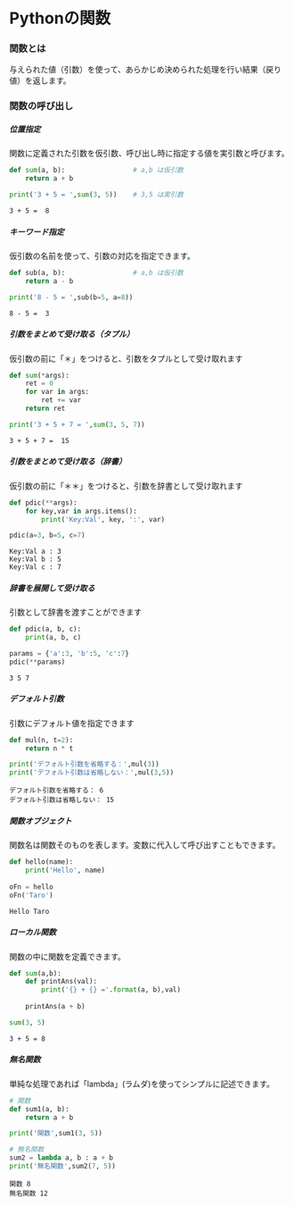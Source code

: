 # Pythonの関数
### 関数とは
与えられた値（引数）を使って、あらかじめ決められた処理を行い結果（戻り値）を返します。

### 関数の呼び出し
##### 位置指定
関数に定義された引数を仮引数、呼び出し時に指定する値を実引数と呼びます。


```python
def sum(a, b):                 # a,b は仮引数
    return a + b

print('3 + 5 = ',sum(3, 5))    # 3,5 は実引数
```

    3 + 5 =  8


##### キーワード指定
仮引数の名前を使って、引数の対応を指定できます。


```python
def sub(a, b):                 # a,b は仮引数
    return a - b

print('8 - 5 = ',sub(b=5, a=8))
```

    8 - 5 =  3


##### 引数をまとめて受け取る（タプル）
仮引数の前に「＊」をつけると、引数をタプルとして受け取れます


```python
def sum(*args):
    ret = 0
    for var in args:
        ret += var 
    return ret

print('3 + 5 + 7 = ',sum(3, 5, 7))
```

    3 + 5 + 7 =  15


##### 引数をまとめて受け取る（辞書）
仮引数の前に「＊＊」をつけると、引数を辞書として受け取れます


```python
def pdic(**args):
    for key,var in args.items():
        print('Key:Val', key, ':', var) 

pdic(a=3, b=5, c=7)
```

    Key:Val a : 3
    Key:Val b : 5
    Key:Val c : 7


##### 辞書を展開して受け取る
引数として辞書を渡すことができます


```python
def pdic(a, b, c):
    print(a, b, c) 

params = {'a':3, 'b':5, 'c':7}
pdic(**params)
```

    3 5 7


##### デフォルト引数
引数にデフォルト値を指定できます


```python
def mul(n, t=2):
    return n * t

print('デフォルト引数を省略する：',mul(3))
print('デフォルト引数は省略しない：',mul(3,5))
```

    デフォルト引数を省略する： 6
    デフォルト引数は省略しない： 15


##### 関数オブジェクト
関数名は関数そのものを表します。変数に代入して呼び出すこともできます。


```python
def hello(name):
    print('Hello', name)
    
oFn = hello
oFn('Taro')
```

    Hello Taro


##### ローカル関数
関数の中に関数を定義できます。


```python
def sum(a,b):
    def printAns(val):
        print('{} + {} ='.format(a, b),val)
        
    printAns(a + b)

sum(3, 5)
```

    3 + 5 = 8


##### 無名関数
単純な処理であれば「lambda」(ラムダ)を使ってシンプルに記述できます。


```python
# 関数
def sum1(a, b):
    return a + b

print('関数',sum1(3, 5))

# 無名関数
sum2 = lambda a, b : a + b
print('無名関数',sum2(7, 5))
```

    関数 8
    無名関数 12
